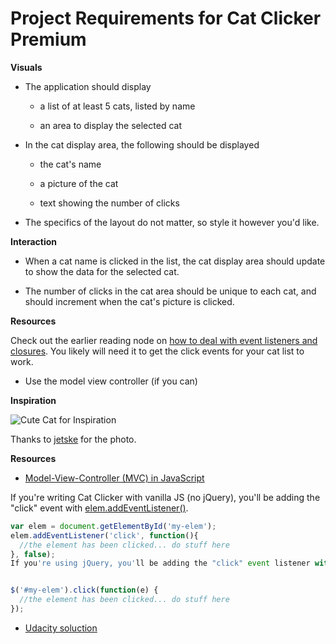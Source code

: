 # Project Requirements for Cat Clicker Premium
**Visuals**

* The application should display
  * a list of at least 5 cats, listed by name

  * an area to display the selected cat

* In the cat display area, the following should be displayed

  * the cat's name

  * a picture of the cat

  * text showing the number of clicks

* The specifics of the layout do not matter, so style it however you'd like.

**Interaction**

* When a cat name is clicked in the list, the cat display area should update to show the data for the selected cat.

* The number of clicks in the cat area should be unique to each cat, and should increment when the cat's picture is clicked.

**Resources**

Check out the earlier reading node on [how to deal with event listeners and closures](https://classroom.udacity.com/nanodegrees/nd001/parts/00113454014/modules/271165859175461/lessons/3417188540/concepts/34803486710923). You likely will need it to get the click events for your cat list to work.

* Use the model view controller  (if you can)

**Inspiration**

![Cute Cat for Inspiration](https://lh4.ggpht.com/dUJNejPqb_qLsV1kfWcvviqc7adxsw02BSAm8YLWNklP4lI6fQCLKXd-28uKuchtjoEUpqFN0K6kkTSDHw=s0#w=588&h=640)

Thanks to [jetske](https://www.flickr.com/photos/jetske) for the photo.

**Resources**

* [Model-View-Controller (MVC) in JavaScript](https://alexatnet.com/model-view-controller-mvc-in-javascript/)

If you're writing Cat Clicker with vanilla JS (no jQuery), you'll be adding the "click" event with [elem.addEventListener()](https://developer.mozilla.org/en-US/docs/Web/API/EventTarget.addEventListener).

```javascript
var elem = document.getElementById('my-elem');
elem.addEventListener('click', function(){
  //the element has been clicked... do stuff here
}, false);
If you're using jQuery, you'll be adding the "click" event listener with [jQuery.click()](http://api.jquery.com/click/).

```

```javascript

$('#my-elem').click(function(e) {
  //the element has been clicked... do stuff here
});

```

* [Udacity soluction](https://github.com/udacity/ud989-cat-clicker-premium-vanilla/tree/master/js)